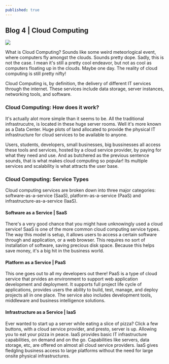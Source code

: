```yaml
---
published: true
---
```

## Blog 4 | Cloud Computing

![](https://s27389.pcdn.co/wp-content/uploads/2017/08/AdobeStock_32120652-4.jpeg)

What is Cloud Computing? Sounds like some weird meteorlogical event, where computers fly amongst the clouds. Sounds pretty dope. Sadly, this is not the case. I mean it's still a pretty cool endeavor, but not as cool as computers floating up in the clouds. Maybe one day. The reality of cloud computing is still pretty nifty!

Cloud Computing is, by definition, the delivery of different IT services through the internet. These services include data storage, server instances, networking tools, and software. 

### Cloud Computing: How does it work?
It's actually alot more simple than it seems to be. All the traditional infrastrucutre, is located in these huge server rooms. Well it's more known as a Data Center. Huge plots of land allocated to provide the physical IT infrastructure for cloud services to be available to anyone. 

Users, students, developers, small businesses, big bussinesses all access these tools and services, hosted by a cloud service provider, by paying for what they need and use. And as butchered as the previous sentence sounds, that is what makes cloud computing so popular! Its multiple services and scalability is what attracts the user base.

### Cloud Computing: Service Types
Cloud computing services are broken down into three major categories: software-as-a-service (SaaS), platform-as-a-service (PaaS) and infrastructure-as-a-service (IaaS).

#### Software as a Service | SaaS
There's a very good chance that you might have unknowingly used a cloud service! SaaS is one of the more common cloud computing service types. The way this model is setup, it allows users to access a certain software through and application, or a web browser. This requires no sort of installation of software, saving precious disk space. Because this helps save money, it's a big hit in the business world.

#### Platform as a Service | PaaS
This one goes out to all my developers out there! PaaS is a type of cloud service that prvides an environment to support web application development and deployment. It supports full project life cycle of applications, provides users the ability to build, test, manage, and deploy projects all in one place. The service also includes development tools, middleware and business intelligence solutions.

#### Infrastructure as a Service | IaaS
Ever wanted to start up a server while eating a slice of pizza? Click a few buttons, with a cloud service provider, and presto, server is up. Allowing you to eat your pizza in peace. IaaS provides basic IT infrastructure capabilities, on demand and on the go. Capabilities like servers, data storage, etc, are offered on almost all cloud service providers. IaaS gives fledgling business access to large platforms without the need for large onsite physical infrastructures.

